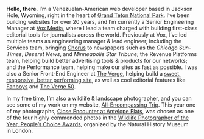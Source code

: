 **Hello, there**. I’m a Venezuelan-American web developer based in Jackson Hole, Wyoming, right in the heart of [Grand Teton National Park](https://www.allencompassingtrip.com/tagged/grand-teton-national-park). I’ve been building websites for over 20 years, and I’m currently a Senior Engineering Manager at [Vox Media](https://www.voxmedia.com), where I lead a team charged with building first-class editorial tools for journalists across the world. Previously at Vox, I’ve led multiple teams as engineering manager & lead engineer, including the Services team, bringing [Chorus](https://getchorus.voxmedia.com/) to newspapers such as the _Chicago Sun-Times_, _Deseret News_, and _Minneapolis Star Tribune_; the Revenue Platforms team, helping build better advertising tools & products for our networks; and the Performance team, helping make our sites as fast as possible. I was also a Senior Front-End Engineer at [The Verge](https://www.theverge.com), helping build a [sweet, responsive, better performing site](https://www.theverge.com/2014/9/2/6096609/welcome-to-verge-2-0), as well as cool editorial features like [Fanboys](https://www.theverge.com/2014/1/21/5307992/inside-the-mind-of-a-fanboy) and [The&nbsp;Verge&nbsp;50](https://www.theverge.com/a/the-verge-50).

In my free time, I’m also a wildlife & landscape photographer, and you can see some of my work on my website, [All-Encompassing Trip](https://www.allencompassingtrip.com). This year one of my photographs, [Close Encounter at Antelope Flats](https://www.allencompassingtrip.com/2019/4/16/2619/close-encounter), was chosen as one of the four highly commended photos in the [Wildlife Photographer of the Year, People’s Choice Awards](https://www.nhm.ac.uk/wpy/gallery/2020-close-encounter), organized by the Natural History Museum in&nbsp;London.
